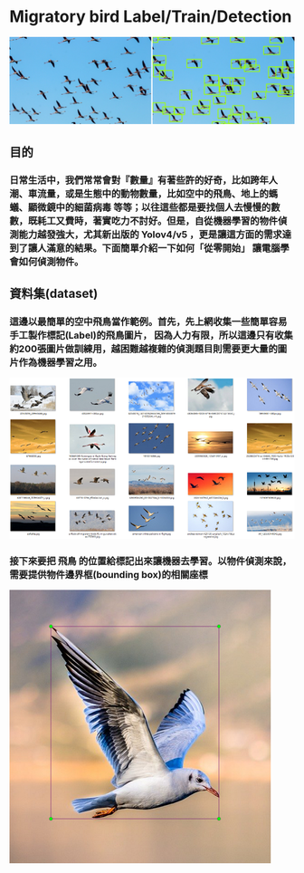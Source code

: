 # Migratory bird Label/Train/Detection
![1cb.jpg](images/1cb.png)

## **目的**
### 日常生活中，我們常常會對『數量』有著些許的好奇，比如跨年人潮、車流量，或是生態中的動物數量，比如空中的飛鳥、地上的螞蟻、顯微鏡中的細菌病毒 等等；以往這些都是要找個人去慢慢的數數，既耗工又費時，著實吃力不討好。但是，自從機器學習的物件偵測能力越發強大，尤其新出版的 Yolov4/v5 ，更是讓這方面的需求達到了讓人滿意的結果。下面簡單介紹一下如何「從零開始」 讓電腦學會如何偵測物件。

### 
## 資料集(dataset)
### 這邊以最簡單的空中飛鳥當作範例。首先，先上網收集一些簡單容易手工製作標記(Label)的飛鳥圖片， 因為人力有限，所以這邊只有收集約200張圖片做訓練用，越困難越複雜的偵測題目則需要更大量的圖片作為機器學習之用。
![2cb.jpg](images/2cb.png)
### 接下來要把 飛鳥 的位置給標記出來讓機器去學習。以物件偵測來說，需要提供物件邊界框(bounding box)的相關座標
![2bbox.jpg](images/2bbox.png)
